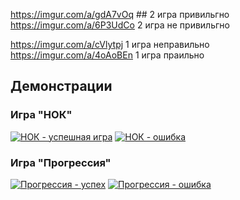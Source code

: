 https://imgur.com/a/gdA7vOq ## 2 игра привильгно
https://imgur.com/a/6P3UdCo 2 игра не привильгно


https://imgur.com/a/cVlytpj 1 игра неправильно
https://imgur.com/a/4oAoBEn 1 игра праильно

## Демонстрации

### Игра "НОК"
[![НОК - успешная игра](https://asciinema.org/a/EXAMPLE1.png)](https://imgur.com/a/cVlytpj)
[![НОК - ошибка](https://asciinema.org/a/EXAMPLE2.png)](https://imgur.com/a/cVlytpj)

### Игра "Прогрессия"
[![Прогрессия - успех](https://asciinema.org/a/EXAMPLE3.png)](https://imgur.com/a/gdA7vOq)
[![Прогрессия - ошибка](https://asciinema.org/a/EXAMPLE4.png)](https://imgur.com/a/6P3UdCo)
